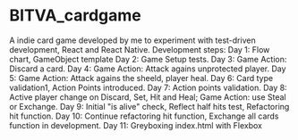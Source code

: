 # BITVA_cardgame
A indie card game developed by me to experiment with test-driven development, React and React Native.
Development steps:
Day 1: Flow chart, GameObject template
Day 2: Game Setup tests.
Day 3: Game Action: Discard a card.
Day 4: Game Action: Attack agains unprotected player.
Day 5: Game Action: Attack agains the sheeld, player heal.
Day 6: Card type validation1, Action Points introduced.
Day 7: Action points validation.
Day 8: Active player change on Discard, Set, Hit and Heal; Game Action: use Steal or Exchange.
Day 9: Initial "is alive" check, Reflect half hits test, Refactoring hit function.
Day 10: Continue refactoring hit function, Exchange all cards function in development.
Day 11: Greyboxing index.html with Flexbox

